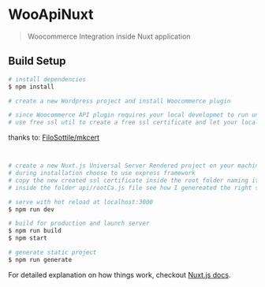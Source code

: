 # WooApiNuxt

> Woocommerce Integration inside Nuxt application

## Build Setup

``` bash
# install dependencies
$ npm install

# create a new Wordpress project and install Woocommerce plugin

# since Woocommerce API plugin requires your local developmet to run under https
# use free ssl util to create a free ssl certificate and let your localhost run under https: 
```
thanks to: [FiloSottile/mkcert](https://github.com/FiloSottile/mkcert)
```bash


# create a new Nuxt.js Universal Server Rendered project on your machine
# during installation choose to use express framework
# copy the new created ssl certificate inside the root folder naming it
# inside the folder api/rootCa.js file see how I genereated the right self signed certificate 

# serve with hot reload at localhost:3000
$ npm run dev

# build for production and launch server
$ npm run build
$ npm start

# generate static project
$ npm run generate
```

For detailed explanation on how things work, checkout [Nuxt.js docs](https://nuxtjs.org).
